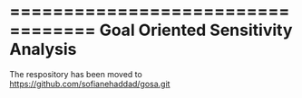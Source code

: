 ==================================
Goal Oriented Sensitivity Analysis
==================================

The respository has been moved to <https://github.com/sofianehaddad/gosa.git>


